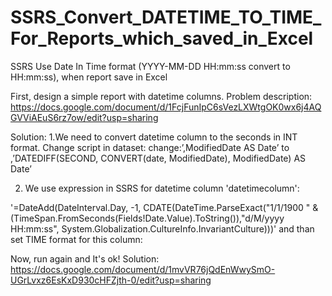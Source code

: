 # SSRS_Convert_DATETIME_TO_TIME_For_Reports_which_saved_in_Excel
SSRS Use Date In Time format (YYYY-MM-DD HH:mm:ss convert to HH:mm:ss), when report save in Excel

First, design a simple report with datetime columns.
Problem description:
https://docs.google.com/document/d/1FcjFunIpC6sVezLXWtgOK0wx6j4AQGVViAEuS6rz7ow/edit?usp=sharing

Solution:
1.We need to convert datetime column to the seconds in INT format.
Change script in dataset:
change:’,ModifiedDate AS Date’
to
,’DATEDIFF(SECOND, CONVERT(date, ModifiedDate), ModifiedDate) AS Date’

2. We use expression in SSRS for datetime column 'datetimecolumn':

'=DateAdd(DateInterval.Day, -1, CDATE(DateTime.ParseExact("1/1/1900 " & (TimeSpan.FromSeconds(Fields!Date.Value).ToString()),"d/M/yyyy HH:mm:ss", System.Globalization.CultureInfo.InvariantCulture)))'
and than set TIME format for this column:

Now, run again and It's ok!
Solution:
https://docs.google.com/document/d/1mvVR76jQdEnWwySmO-UGrLvxz6EsKxD930cHFZjth-0/edit?usp=sharing


